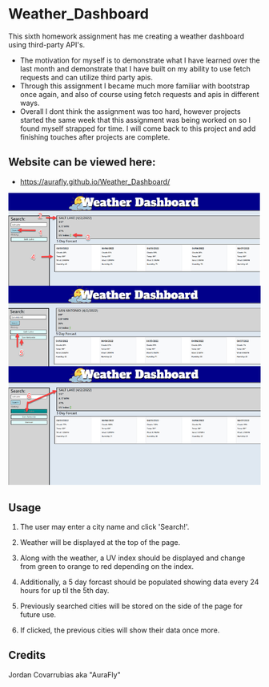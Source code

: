 # Weather_Dashboard
This sixth homework assignment has me creating a weather dashboard using third-party API's.


- The motivation for myself is to demonstrate what I have learned over the last month and demonstrate that I have built on my ability to use fetch requests and can utilize third party apis.
- Through this assignment I became much more familiar with bootstrap once again, and also of course using fetch requests and apis in different ways.
- Overall I dont think the assignment was too hard, however projects started the same week that this assignment was being worked on so I found myself strapped for time. I will come back to this project and add finishing touches after projects are complete.

## Website can be viewed here:

- https://aurafly.github.io/Weather_Dashboard/



![Example Screenshot](./assets/imgs/SS0.jpg)


## Usage

1. The user may enter a city name and click 'Search!'.

2. Weather will be displayed at the top of the page.

3. Along with the weather, a UV index should be displayed and change from green to orange to red depending on the index.

4. Additionally, a 5 day forcast should be populated showing data every 24 hours for up til the 5th day.

5. Previously searched cities will be stored on the side of the page for future use.

6. If clicked, the previous cities will show their data once more.

## Credits
Jordan Covarrubias aka "AuraFly"
